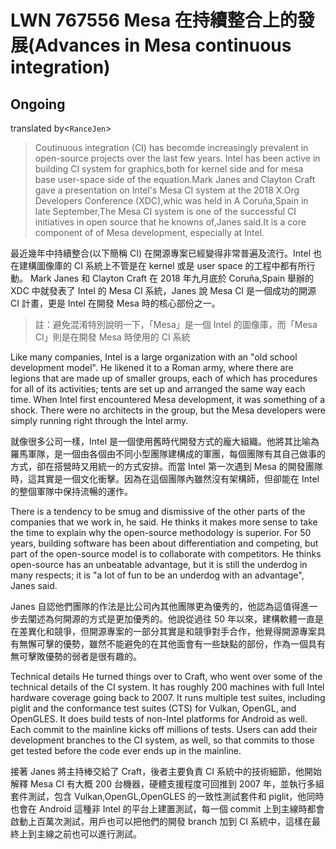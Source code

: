# LWN 767556 Mesa 在持續整合上的發展(Advances in Mesa continuous integration)

## Ongoing

translated by<`RanceJen`>

> Coutinuous integration (CI) has becomde increasingly prevalent in open-source projects over the last few years. Intel has been active in building CI system for graphics,both for kernel side and for mesa base user-space side of the equation.Mark Janes and Clayton Craft gave a presentation on Intel's Mesa CI system at the 2018 X.Org Developers Conference (XDC),whic was held in A Coruña,Spain in late September,The Mesa CI system is one of the successful CI initiatives in open source that he knowns of,Janes said.It is a core component of of Mesa development, especially at Intel.

最近幾年中持續整合(以下簡稱 CI) 在開源專案已經變得非常普遍及流行。Intel 也在建構圖像庫的 CI 系統上不管是在 kernel 或是 user space 的工程中都有所行動。 Mark Janes 和 Clayton Craft 在 2018 年九月底於 Coruña,Spain 舉辦的 XDC 中就發表了 Intel 的 Mesa CI 系統，Janes 說 Mesa CI 是一個成功的開源 CI 計畫，更是 Intel 在開發 Mesa 時的核心部份之一。

> 註：避免混淆特別說明一下，「Mesa」是一個 Intel 的圖像庫，而「Mesa CI」則是在開發 Mesa 時使用的 CI 系統

Like many companies, Intel is a large organization with an "old school development model". He likened it to a Roman army, where there are legions that are made up of smaller groups, each of which has procedures for all of its activities; tents are set up and arranged the same way each time. When Intel first encountered Mesa development, it was something of a shock. There were no architects in the group, but the Mesa developers were simply running right through the Intel army.

就像很多公司一樣，Intel 是一個使用舊時代開發方式的龐大組織。他將其比喻為羅馬軍隊，是一個由各個由不同小型團隊建構成的軍團，每個團隊有其自己做事的方式，卻在搭營時又用統一的方式安排。而當 Intel 第一次遇到 Mesa 的開發團隊時，這其實是一個文化衝擊。因為在這個團隊內雖然沒有架構師，但卻能在 Intel 的整個軍隊中保持流暢的運作。

There is a tendency to be smug and dismissive of the other parts of the companies that we work in, he said. He thinks it makes more sense to take the time to explain why the open-source methodology is superior. For 50 years, building software has been about differentiation and competing, but part of the open-source model is to collaborate with competitors. He thinks open-source has an unbeatable advantage, but it is still the underdog in many respects; it is "a lot of fun to be an underdog with an advantage", Janes said.

Janes 自認他們團隊的作法是比公司內其他團隊更為優秀的，他認為這值得進一步去闡述為何開源的方式是更加優秀的。他說從過往 50 年以來，建構軟體一直是在差異化和競爭，但開源專案的一部分其實是和競爭對手合作，他覺得開源專案具有無懈可擊的優勢，雖然不能避免的在其他面會有一些缺點的部份，作為一個具有無可擊敗優勢的弱者是很有趣的。

Technical details
He turned things over to Craft, who went over some of the technical details of the CI system. It has roughly 200 machines with full Intel hardware coverage going back to 2007. It runs multiple test suites, including piglit and the conformance test suites (CTS) for Vulkan, OpenGL, and OpenGLES. It does build tests of non-Intel platforms for Android as well. Each commit to the mainline kicks off millions of tests. Users can add their development branches to the CI system, as well, so that commits to those get tested before the code ever ends up in the mainline.

接著 Janes 將主持棒交給了 Craft，後者主要負責 CI 系統中的技術細節，他開始解釋 Mesa CI 有大概 200 台機器，硬體支援程度可回推到 2007 年，並執行多組套件測試，包含 Vulkan,OpenGL,OpenGLES 的一致性測試套件和 piglit，他同時也會在 Android 這種非 Intel 的平台上建置測試，每一個 commit 上到主線時都會啟動上百萬次測試，用戶也可以把他們的開發 branch 加到 CI 系統中，這樣在最終上到主線之前也可以進行測試。
